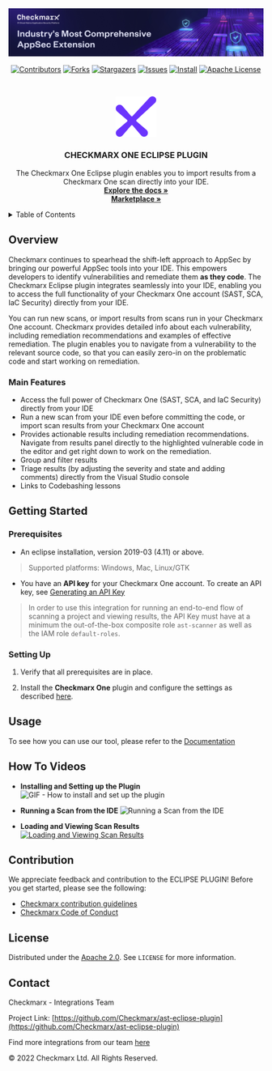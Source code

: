 <img src="https://raw.githubusercontent.com/Checkmarx/ci-cd-integrations/main/.images/PluginBanner.jpg">
<br />
<div align="center">

[![Contributors][contributors-shield]][contributors-url]
[![Forks][forks-shield]][forks-url]
[![Stargazers][stars-shield]][stars-url]
[![Issues][issues-shield]][issues-url]
[![Install][install-shield]][install-url]
[![Apache License][license-shield]][license-url]


</div>
<!-- PROJECT LOGO -->
<br />
<p align="center">
  <a href="https://github.com/Checkmarx/ast-eclipse-plugin">
    <img src="https://raw.githubusercontent.com/Checkmarx/ci-cd-integrations/main/.images/cx-icon-logo.svg" alt="Logo" width="80" height="80" />
  </a>

  <h3 align="center">CHECKMARX ONE ECLIPSE PLUGIN</h3>

  <p align="center">
    The Checkmarx One Eclipse plugin enables you to import results from a Checkmarx One scan directly into your IDE.
    <br />
    <a href="https://checkmarx.com/resource/documents/en/34965-68728-checkmarx-one-eclipse-plugin.html"><strong>Explore the docs »</strong></a>
    <br />
    <a href="https://marketplace.eclipse.org/content/checkmarx-ast-plugin"><strong>Marketplace »</strong></a>
  </p>
</p>


<!-- TABLE OF CONTENTS -->
<details>
  <summary>Table of Contents</summary>
  <ol>
    <li>
      <a href="#overview">Overview</a>
    </li>
    <li>
      <a href="#getting-started">Getting Started</a>
      <ul>
        <li><a href="#prerequisites">Prerequisites</a></li>
        <li><a href="#setting-up">Setting Up</a></li>
      </ul>
    </li>
    <li><a href="#usage">Usage</a></li>
    <li><a href="#contribution">Contribution</a></li>
    <li><a href="#license">License</a></li>
    <li><a href="#contact">Contact</a></li>
  </ol>
</details>



<!-- Overview -->
## Overview

Checkmarx continues to spearhead the shift-left approach to AppSec by bringing our powerful AppSec tools into your IDE. This empowers developers to identify vulnerabilities and remediate them **as they code**. The Checkmarx Eclipse plugin integrates seamlessly into your IDE, enabling you to access the full functionality of your Checkmarx One account (SAST, SCA, IaC Security) directly from your IDE.

You can run new scans, or import results from scans run in your Checkmarx One account. Checkmarx provides detailed info about each vulnerability, including remediation recommendations and examples of effective remediation. The plugin enables you to navigate from a vulnerability to the relevant source code, so that you can easily zero-in on the problematic code and start working on remediation. 

### Main Features
* Access the full power of Checkmarx One (SAST, SCA, and IaC Security) directly from your IDE 
* Run a new scan from your IDE even before committing the code, or import scan results from your Checkmarx One account
* Provides actionable results including remediation recommendations. Navigate from results panel directly to the highlighted vulnerable code in the editor and get right down to work on the   remediation.
* Group and filter results
* Triage results (by adjusting the severity and state and adding comments) directly from the Visual Studio console
* Links to Codebashing lessons


<!-- GETTING STARTED -->
## Getting Started


### Prerequisites

-   An eclipse installation, version 2019-03 (4.11) or above. 
   > Supported platforms: Windows, Mac, Linux/GTK

-   You have an **API key** for your Checkmarx One account. To create an
    API key, see [Generating an API Key](https://checkmarx.com/resource/documents/en/34965-68618-generating-an-api-key.html)
> In order to use this integration for running an end-to-end flow of
    scanning a project and viewing results, the API Key must have at a
    minimum the out-of-the-box composite role `ast-scanner` as well as
    the IAM role `default-roles`.
### Setting Up

1.   Verify that all prerequisites are in place.

2.   Install the **Checkmarx One** plugin and configure the settings as described [here](https://checkmarx.com/resource/documents/en/34965-68729-installing-and-setting-up-the-checkmarx-one-eclipse-plugin.html).

## Usage

To see how you can use our tool, please refer to the [Documentation](https://checkmarx.com/resource/documents/en/34965-68728-checkmarx-one-eclipse-plugin.html)

## How To Videos
- **Installing and Setting up the Plugin**
![GIF - How to install and set up the plugin](https://checkmarx.com/resource/documents/en/image/164fe2f621388d.gif "GIF - How to install and set up the plugin")

- **Running a Scan from the IDE**
![Running a Scan from the IDE](https://checkmarx.com/resource/documents/en/image/164fe2f62587ef.gif "Running a Scan from the IDE")

- **Loading and Viewing Scan Results**
[![Loading and Viewing Scan Results](https://checkmarx.com/resource/documents/en/image/164fe2f6237dfa.gif "Loading and Viewing Scan Results")](https://checkmarx.com/resource/documents/en/image/164fe2f6237dfa.gif "Loading and Viewing Scan Results")

## Contribution

We appreciate feedback and contribution to the ECLIPSE PLUGIN! Before you get started, please see the following:

- [Checkmarx contribution guidelines](docs/contributing.md)
- [Checkmarx Code of Conduct](docs/code_of_conduct.md)


## License
Distributed under the [Apache 2.0](LICENSE). See `LICENSE` for more information.

## Contact

Checkmarx - Integrations Team

Project Link: [https://github.com/Checkmarx/ast-eclipse-plugin](https://github.com/Checkmarx/ast-eclipse-plugin)

Find more integrations from our team [here](https://github.com/Checkmarx/ci-cd-integrations#checkmarx-ast-integrations)

© 2022 Checkmarx Ltd. All Rights Reserved.

[contributors-shield]: https://img.shields.io/github/contributors/Checkmarx/ast-eclipse-plugin.svg
[contributors-url]: https://github.com/Checkmarx/ast-eclipse-plugin/graphs/contributors
[forks-shield]: https://img.shields.io/github/forks/Checkmarx/ast-eclipse-plugin.svg
[forks-url]: https://github.com/Checkmarx/ast-eclipse-plugin/network/members
[stars-shield]: https://img.shields.io/github/stars/Checkmarx/ast-eclipse-plugin.svg
[stars-url]: https://github.com/Checkmarx/ast-eclipse-plugin/stargazers
[issues-shield]: https://img.shields.io/github/issues/Checkmarx/ast-eclipse-plugin.svg
[issues-url]: https://github.com/Checkmarx/ast-eclipse-plugin/issues
[license-shield]: https://img.shields.io/github/license/Checkmarx/ast-eclipse-plugin.svg
[license-url]: https://github.com/Checkmarx/ast-eclipse-plugin/blob/main/LICENSE
[install-shield]: https://img.shields.io/eclipse-marketplace/dt/checkmarx-ast-plugin
[install-url]: https://marketplace.eclipse.org/content/checkmarx-ast-plugin

